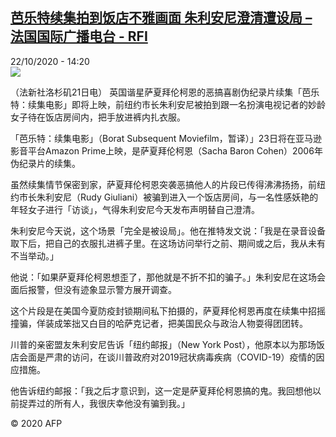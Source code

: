 <!--1603371315000-->
[芭乐特续集拍到饭店不雅画面 朱利安尼澄清遭设局 – 法国国际广播电台 - RFI](http://www.rfi.fr//cn/contenu/20201022-%E8%8A%AD%E4%B9%90%E7%89%B9%E7%BB%AD%E9%9B%86%E6%8B%8D%E5%88%B0%E9%A5%AD%E5%BA%97%E4%B8%8D%E9%9B%85%E7%94%BB%E9%9D%A2-%E6%9C%B1%E5%88%A9%E5%AE%89%E5%B0%BC%E6%BE%84%E6%B8%85%E9%81%AD%E8%AE%BE%E5%B1%80)
------

<div>22/10/2020 - 14:20</div><img src="https://s.rfi.fr/media/display/232edaa0-1464-11eb-8ab7-005056bf87d6/w:310/p:16x9/int0019b.201022202007.jpg"><div class="t-content__body u-clearfix"><p>（法新社洛杉矶21日电）    英国谐星萨夏拜伦柯恩的恶搞喜剧伪纪录片续集「芭乐特：续集电影」即将上映，前纽约市长朱利安尼被拍到跟一名扮演电视记者的妙龄女子待在饭店房间内，把手放进裤内扎衣服。</p><p>    「芭乐特：续集电影」（Borat Subsequent Moviefilm，暂译）」23日将在亚马逊影音平台Amazon Prime上映，是萨夏拜伦柯恩（Sacha Baron Cohen）2006年伪纪录片的续集。</p><p>    虽然续集情节保密到家，萨夏拜伦柯恩突袭恶搞他人的片段已传得沸沸扬扬，前纽约市长朱利安尼（Rudy Giuliani）被骗到进入一个饭店房间，与一名性感妖艳的年轻女子进行「访谈」，气得朱利安尼今天发布声明替自己澄清。</p><p>    朱利安尼今天说，这个场景「完全是被设局」。他在推特发文说：「我是在录音设备取下后，把自己的衣服扎进裤子里。在这场访问举行之前、期间或之后，我从未有不当举动。」</p><p>    他说：「如果萨夏拜伦柯恩想歪了，那他就是不折不扣的骗子。」朱利安尼在这场会面后报警，但没有迹象显示警方展开调查。</p><p>    这个片段是在美国今夏防疫封锁期间私下拍摄的，萨夏拜伦柯恩再度在续集中招摇撞骗，佯装成笨拙又白目的哈萨克记者，把美国民众与政治人物耍得团团转。</p><p>    川普的亲密盟友朱利安尼告诉「纽约邮报」（New York Post），他原本以为那场饭店会面是严肃的访问，在谈川普政府对2019冠状病毒疾病（COVID-19）疫情的因应措施。</p><p>    他告诉纽约邮报：「我之后才意识到，这一定是萨夏拜伦柯恩搞的鬼。我回想他以前捉弄过的所有人，我很庆幸他没有骗到我。」</p><p></p><p class="t-copyright">© 2020 AFP</p>        </div>
